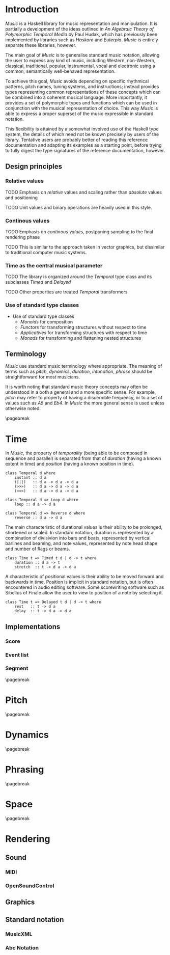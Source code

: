
# Introduction

*Music* is a Haskell library for music representation and manipulation. It is partially 
a development of the ideas outlined in *An Algebraic Theory of Polymorphic Temporal Media* 
by Paul Hudak, which has previously been implemented by libraries such as *Haskore* and 
*Euterpia*. *Music* is entirely separate these libraries, however.

The main goal of *Music* is to generalise standard music notation, allowing the user
to express any kind of music, including Western, non-Western, classical, traditional, popular,
instrumental, vocal and electronic using a common, semantically well-behaved representation.

To achieve this goal, *Music* avoids depending on specific rhythmical patterns, pitch names,
tuning systems, and instructions; instead provides types representing common representations
of these concepts which can be combined into a coherent musical language. More importantly,
it provides a set of polymorphic types and functions which can be used in conjunction
with the musical representation of choice. This way *Music* is able to express a proper superset 
of the music expressible in standard notation.

This flexibility is attained by a somewhat involved use of the Haskell type system, 
the details of which need not be known precisely by users of the library. Tentative 
users are probably better of reading this reference documentation and adapting its 
examples as a starting point, before trying to fully digest the type signatures of 
the reference documentation, however.


<!-- ### Design principles

  * Emphasis on *relative* values and scaling rather than *absolute* values and positioning 
    * Unit values and binary operations are heavily used in this style.
  * Emphasis on *continous values*, postponing sampling to the final rendering phase
    * This is similar to the approach taken in vector graphics, but dissimilar
      to traditional computer music systems.  
  * Emphasis on *time* as the central musical parameter               
    * The library is organized around the *Temporal* type class and its subclasses *Timed* and *Delayed*
    * Other properties are treated *Temporal* transformers
  * Use of standard type classes
    * *Monoids* for composition
    * *Functors* for transforming structures without respect to time
    * *Applicatives* for transforming structures with respect to time
    * *Monads* for transforming and flattening nested structures      -->

## Design principles

### Relative values

TODO Emphasis on *relative* values and scaling rather than *absolute* values and positioning 

TODO Unit values and binary operations are heavily used in this style.

### Continous values

TODO Emphasis on *continous values*, postponing sampling to the final rendering phase

TODO This is similar to the approach taken in vector graphics, but dissimilar
     to traditional computer music systems.  

### Time as the central musical parameter

TODO The library is organized around the *Temporal* type class and its subclasses *Timed* and *Delayed*

TODO Other properties are treated *Temporal* transformers

### Use of standard type classes

* Use of standard type classes
    * *Monoids* for composition
    * *Functors* for transforming structures without respect to time
    * *Applicatives* for transforming structures with respect to time
    * *Monads* for transforming and flattening nested structures


## Terminology

*Music* use standard music terminology where appropriate. The meaning of terms such as 
*pitch*, *dynamics*, *duration*, *intonation*, *phrase* should be straightforward for most
musicians. 

It is worth noting that standard music theory concepts may often be understood in a both
a general and a more specific sense. For example, *pitch* may refer to property of having 
a discernible frequency, or to a set of values such as *A5* and *Eb4*. In *Music* the more
general sense is used unless otherwise noted.





\pagebreak




# Time

In *Music*, the property of *temporality* (being able to be composed in sequence and parallel)
is separated from that of *duration* (having a known extent in time) and *position*
(having a known position in time). 

    class Temporal d where
        instant :: d a
        (|||)   :: d a -> d a -> d a
        (>>>)   :: d a -> d a -> d a
        (<<<)   :: d a -> d a -> d a

    class Temporal d => Loop d where
        loop :: d a -> d a

    class Temporal d => Reverse d where
        reverse :: d a -> d a
    
The main characteristic of durational values is their ability to be prolonged, shortened or scaled.
In standard notation, duration is represented by a combination of divisivion into bars and beats,
represented by vertical barlines and beaming, and note values, represented by note head shape and
number of flags or beams.

    class Time t => Timed t d | d -> t where
        duration :: d a -> t
        stretch  :: t -> d a -> d a

A characteristic of positional values is their ability to be moved forward and backwards in time.
Position is implicit in standard notation, but is often encountered in audio editing software.
Some scorewriting software such as Sibelius of Finale allow the user to view to position of a note
by selecting it.

    class Time t => Delayed t d | d -> t where
        rest   :: t -> d a
        delay  :: t -> d a -> d a


## Implementations 

### Score

### Event list

### Segment







\pagebreak




# Pitch






\pagebreak




# Dynamics






\pagebreak




# Phrasing






\pagebreak




# Space








\pagebreak




# Rendering

## Sound
### MIDI
### OpenSoundControl

## Graphics

## Standard notation
### MusicXML
### Abc Notation








<!-- ## Basic composition

A *temporal structure* is a structure that can be composed in *sequence* and in *parallel*. The
canonical form of such values is a *melody*, which consists of a set of notes
composed in sequence, and a *chord*, which consists of a set of notes composed in parallel.
More elaborate musical structures can easily be constructed by nested compositions of
sequential of parallel structures.

In standard music notation, composition is usually restricted to three levels. The outermost level is the
score, which is a parallel composition of voices. Each voice in turn is a sequential 
composition of chords, and each chord is a parallel
compositions of notes. (Note that to keep things simple we refer to single notes and rests as
chords here, allthough they are typically not thought of as such).

In *Music*, the concept of *temporality* (being able to be arranged sequentially and parallelly)
is separated from that of *durationality* (having a known extent in time) and *positionality*
(having a known position in time). A characteristic of durational values is their ability to be
prolonged, shortened or scaled. A characteristic of positional values is their ability to be moved
forward and backwards in time.

## Instant

# Time and duration

## Relative time and duration

In *Music*, the function `note` returns a score of duration one. This does not imply that all notes must
be of equal duration, as the duration of a score can easily be changed with `stretch`. However, the 
idiomatic way of working with *Music* is to use relative durations, which are only scaled when required. -->


<!-- ## Index

## Temporal values
Values that supports composition in sequence and in parallel, but not necessarily
have a duration.

## Timed and delayed values
Elements that can be timed, stretched and delayed.

## Pitch
Elements that have a frequency.

## Dynamics
Elements that have a velocity. -->

